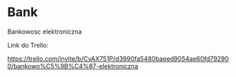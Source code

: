 # Bank
Bankowosc elektroniczna


Link do Trello:

https://trello.com/invite/b/CvAX751P/d3990fa5480baeed9054ae60fd792900/bankowo%C5%9B%C4%87-elektroniczna
